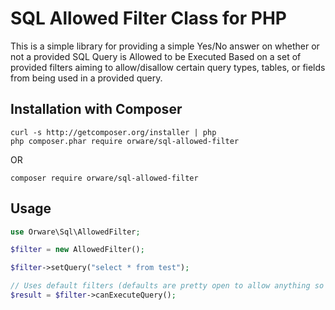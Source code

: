 SQL Allowed Filter Class for PHP
=================

This is a simple library for providing a simple Yes/No answer on whether or not a provided SQL Query is Allowed to be Executed Based on a set of provided filters aiming to allow/disallow certain query types, tables, or fields from being used in a provided query.

Installation with Composer
--------------------------

```shell
curl -s http://getcomposer.org/installer | php
php composer.phar require orware/sql-allowed-filter
```

OR

```shell
composer require orware/sql-allowed-filter
```

Usage
-----


```php
use Orware\Sql\AllowedFilter;

$filter = new AllowedFilter();

$filter->setQuery("select * from test");

// Uses default filters (defaults are pretty open to allow anything so $result should be true):
$result = $filter->canExecuteQuery();

```

